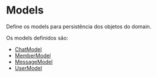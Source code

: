 # Models

Define os models para persistência dos objetos do domain.

Os models definidos são:

- [ChatModel](./ChatModel.ts)
- [MemberModel](./MemberModel.ts)
- [MessageModel](./MessageModel.ts)
- [UserModel](./UserModel.ts)
